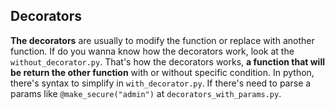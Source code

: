 ## **Decorators**

**The decorators** are usually to modify the function or replace with another function. If do you wanna know how the decorators work, look at the `without_decorator.py`. That's how the decorators works, **a function that will be return the other function** with or without specific condition. In python, there's syntax to simplify in `with_decorator.py`. If there's need to parse a params like `@make_secure("admin")` at `decorators_with_params.py`.